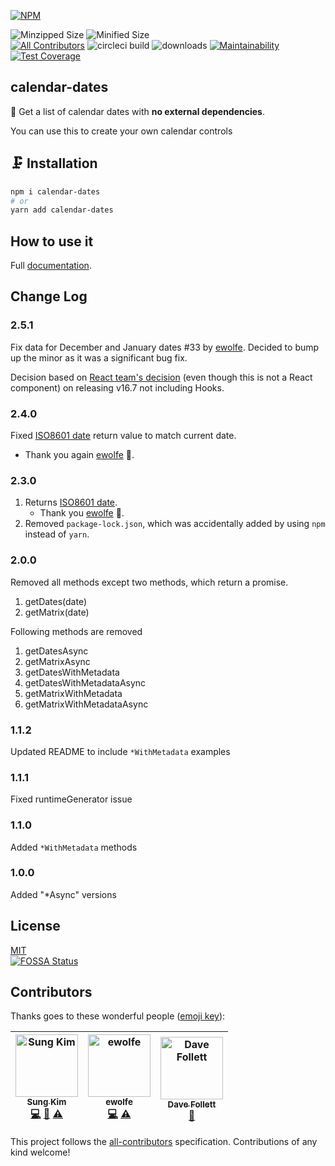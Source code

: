[![NPM](https://nodei.co/npm/calendar-dates.png?downloads=true&downloadRank=true&stars=true)](https://nodei.co/npm/calendar-dates/)

![Minzipped Size](https://img.shields.io/bundlephobia/minzip/calendar-dates.svg?style=flat)
![Minified Size](https://img.shields.io/bundlephobia/min/calendar-dates.svg?style=flat)  
[![All Contributors](https://img.shields.io/badge/all_contributors-3-orange.svg?style=flat-square)](#contributors)
![circleci build](https://img.shields.io/circleci/project/github/dance2die/calendar-dates.svg?style=flat)
![downloads](https://img.shields.io/npm/dt/calendar-dates.svg?style=flat)
[![Maintainability](https://api.codeclimate.com/v1/badges/1e673aa4287e0e938a90/maintainability)](https://codeclimate.com/github/dance2die/calendar-dates/maintainability)
[![Test Coverage](https://api.codeclimate.com/v1/badges/1e673aa4287e0e938a90/test_coverage)](https://codeclimate.com/github/dance2die/calendar-dates/test_coverage)

## calendar-dates

📆 Get a list of calendar dates with **no external dependencies**.

You can use this to create your own calendar controls

## 🗜️ Installation

```bash
npm i calendar-dates
# or
yarn add calendar-dates
```

## How to use it

Full [documentation](https://dance2die.github.io/calendar-dates/).

## Change Log

### 2.5.1
Fix data for December and January dates #33 by [ewolfe](https://github.com/ewolfe).
Decided to bump up the minor as it was a significant bug fix.

Decision based on [React team's decision](https://reactjs.org/blog/2018/12/19/react-v-16-7.html#why-is-this-bugfix-a-minor-instead-of-a-patch) (even though this is not a React component) on releasing v16.7 not including Hooks.

### 2.4.0  
Fixed [ISO8601 date](https://github.com/dance2die/calendar-dates/pull/21) return value to match current date.  
* Thank you again [ewolfe](https://github.com/ewolfe) 👊.

### 2.3.0
1. Returns [ISO8601 date](https://github.com/dance2die/calendar-dates/pull/19).  
    * Thank you [ewolfe](https://github.com/ewolfe) 🙌.
1. Removed `package-lock.json`, which was accidentally added by using `npm` instead of `yarn`.

### 2.0.0
Removed all methods except two methods, which return a promise.

1.  getDates(date)
1.  getMatrix(date)

Following methods are removed

1.  getDatesAsync
1.  getMatrixAsync
1.  getDatesWithMetadata
1.  getDatesWithMetadataAsync
1.  getMatrixWithMetadata
1.  getMatrixWithMetadataAsync

### 1.1.2  
Updated README to include `*WithMetadata` examples

### 1.1.1  
Fixed runtimeGenerator issue

### 1.1.0  
Added `*WithMetadata` methods

### 1.0.0
Added "\*Async" versions

## License

[MIT](https://github.com/dance2die/calendar-dates/blob/master/LICENSE)  
[![FOSSA Status](https://app.fossa.io/api/projects/git%2Bgithub.com%2Fdance2die%2Fcalendar-dates.svg?type=large)](https://app.fossa.io/projects/git%2Bgithub.com%2Fdance2die%2Fcalendar-dates?ref=badge_large)

## Contributors

Thanks goes to these wonderful people ([emoji key](https://github.com/all-contributors/all-contributors#emoji-key)):

<!-- ALL-CONTRIBUTORS-LIST:START - Do not remove or modify this section -->
<!-- prettier-ignore -->
| [<img src="https://avatars1.githubusercontent.com/u/8465237?v=4" width="100px;" alt="Sung Kim"/><br /><sub><b>Sung Kim</b></sub>](https://twitter.com/dance2die)<br />[💻](https://github.com/dance2die/calendar-dates/commits?author=dance2die "Code") [🎨](#design-dance2die "Design") [⚠️](https://github.com/dance2die/calendar-dates/commits?author=dance2die "Tests") | [<img src="https://avatars2.githubusercontent.com/u/32533397?v=4" width="100px;" alt="ewolfe"/><br /><sub><b>ewolfe</b></sub>](https://medium.com/@ewolfe)<br />[💻](https://github.com/dance2die/calendar-dates/commits?author=ewolfe "Code") [⚠️](https://github.com/dance2die/calendar-dates/commits?author=ewolfe "Tests") | [<img src="https://avatars0.githubusercontent.com/u/6683520?v=4" width="100px;" alt="Dave Follett"/><br /><sub><b>Dave Follett</b></sub>](https://davefollett.io)<br />[📖](https://github.com/dance2die/calendar-dates/commits?author=davefollett "Documentation") |
| :---: | :---: | :---: |
<!-- ALL-CONTRIBUTORS-LIST:END -->

This project follows the [all-contributors](https://github.com/all-contributors/all-contributors) specification. Contributions of any kind welcome!
